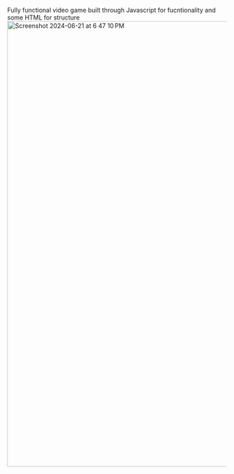 Fully functional video game built through Javascript for fucntionality and some HTML for structure
<img width="1021" alt="Screenshot 2024-06-21 at 6 47 10 PM" src="https://github.com/Jose-Flor/Javascript-Game/assets/97266860/1c80fa9d-aefd-4b06-9190-d26b4aa684e8">

